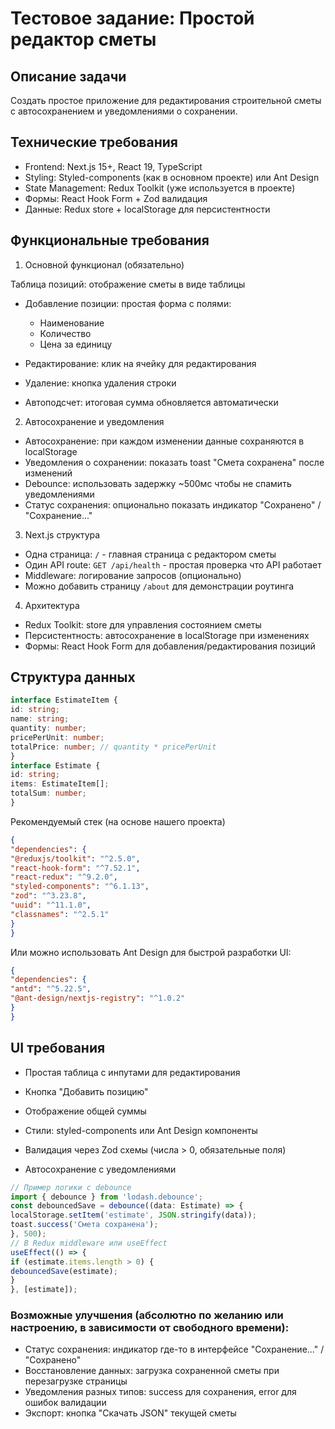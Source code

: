 # Тестовое задание: Простой редактор сметы
## Описание задачи
Создать простое приложение для редактирования строительной сметы с автосохранением и уведомлениями о сохранении.

## Технические требования

- Frontend: Next.js 15+, React 19, TypeScript
- Styling: Styled-components (как в основном проекте) или Ant Design
- State Management: Redux Toolkit (уже используется в проекте)
- Формы: React Hook Form + Zod валидация
- Данные: Redux store + localStorage для персистентности

## Функциональные требования
1. Основной функционал (обязательно)

Таблица позиций: отображение сметы в виде таблицы
- Добавление позиции: простая форма с полями:

  - Наименование
  - Количество
  - Цена за единицу

- Редактирование: клик на ячейку для редактирования
- Удаление: кнопка удаления строки
- Автоподсчет: итоговая сумма обновляется автоматически

2. Автосохранение и уведомления

- Автосохранение: при каждом изменении данные сохраняются в localStorage
- Уведомления о сохранении: показать toast "Смета сохранена" после изменений
- Debounce: использовать задержку ~500мс чтобы не спамить уведомлениями
- Статус сохранения: опционально показать индикатор "Сохранено" / "Сохранение..."

3. Next.js структура

- Одна страница: `/` - главная страница с редактором сметы
- Один API route: `GET /api/health` - простая проверка что API работает
- Middleware: логирование запросов (опционально)
- Можно добавить страницу `/about` для демонстрации роутинга

4. Архитектура

- Redux Toolkit: store для управления состоянием сметы
- Персистентность: автосохранение в localStorage при изменениях
- Формы: React Hook Form для добавления/редактирования позиций

## Структура данных
```typescript
interface EstimateItem {
id: string;
name: string;
quantity: number;
pricePerUnit: number;
totalPrice: number; // quantity * pricePerUnit
}
interface Estimate {
id: string;
items: EstimateItem[];
totalSum: number;
}
```
Рекомендуемый стек (на основе нашего проекта)
```json
{
"dependencies": {
"@reduxjs/toolkit": "^2.5.0",
"react-hook-form": "^7.52.1",
"react-redux": "^9.2.0",
"styled-components": "^6.1.13",
"zod": "^3.23.8",
"uuid": "^11.1.0",
"classnames": "^2.5.1"
}
}
```
Или можно использовать Ant Design для быстрой разработки UI:
```json
{
"dependencies": {
"antd": "^5.22.5",
"@ant-design/nextjs-registry": "^1.0.2"
}
}
```
## UI требования

- Простая таблица с инпутами для редактирования
- Кнопка "Добавить позицию"
- Отображение общей суммы
- Стили: styled-components или Ant Design компоненты
- Валидация через Zod схемы (числа > 0, обязательные поля)

- Автосохранение с уведомлениями
```typescript
// Пример логики с debounce
import { debounce } from 'lodash.debounce';
const debouncedSave = debounce((data: Estimate) => {
localStorage.setItem('estimate', JSON.stringify(data));
toast.success('Смета сохранена');
}, 500);
// В Redux middleware или useEffect
useEffect(() => {
if (estimate.items.length > 0) {
debouncedSave(estimate);
}
}, [estimate]);
```
### Возможные улучшения (абсолютно по желанию или настроению, в зависимости от свободного времени):

- Статус сохранения: индикатор где-то в интерфейсе "Сохранение..." / "Сохранено"
- Восстановление данных: загрузка сохраненной сметы при перезагрузке страницы
- Уведомления разных типов: success для сохранения, error для ошибок валидации
- Экспорт: кнопка "Скачать JSON" текущей сметы
